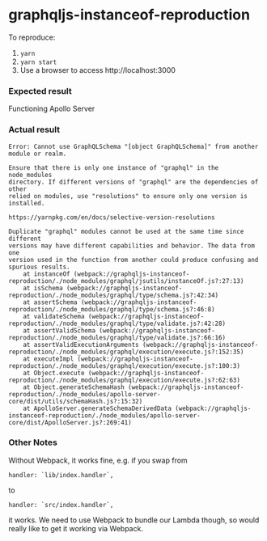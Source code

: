 # graphqljs-instanceof-reproduction

To reproduce:

1. `yarn`
2. `yarn start`
3. Use a browser to access http://localhost:3000

### Expected result

Functioning Apollo Server

### Actual result

```
Error: Cannot use GraphQLSchema "[object GraphQLSchema]" from another module or realm.

Ensure that there is only one instance of "graphql" in the node_modules
directory. If different versions of "graphql" are the dependencies of other
relied on modules, use "resolutions" to ensure only one version is installed.

https://yarnpkg.com/en/docs/selective-version-resolutions

Duplicate "graphql" modules cannot be used at the same time since different
versions may have different capabilities and behavior. The data from one
version used in the function from another could produce confusing and
spurious results.
    at instanceOf (webpack://graphqljs-instanceof-reproduction/./node_modules/graphql/jsutils/instanceOf.js?:27:13)
    at isSchema (webpack://graphqljs-instanceof-reproduction/./node_modules/graphql/type/schema.js?:42:34)
    at assertSchema (webpack://graphqljs-instanceof-reproduction/./node_modules/graphql/type/schema.js?:46:8)
    at validateSchema (webpack://graphqljs-instanceof-reproduction/./node_modules/graphql/type/validate.js?:42:28)
    at assertValidSchema (webpack://graphqljs-instanceof-reproduction/./node_modules/graphql/type/validate.js?:66:16)
    at assertValidExecutionArguments (webpack://graphqljs-instanceof-reproduction/./node_modules/graphql/execution/execute.js?:152:35)
    at executeImpl (webpack://graphqljs-instanceof-reproduction/./node_modules/graphql/execution/execute.js?:100:3)
    at Object.execute (webpack://graphqljs-instanceof-reproduction/./node_modules/graphql/execution/execute.js?:62:63)
    at Object.generateSchemaHash (webpack://graphqljs-instanceof-reproduction/./node_modules/apollo-server-core/dist/utils/schemaHash.js?:15:32)
    at ApolloServer.generateSchemaDerivedData (webpack://graphqljs-instanceof-reproduction/./node_modules/apollo-server-core/dist/ApolloServer.js?:269:41)
```

### Other Notes

Without Webpack, it works fine, e.g. if you swap from

```
handler: `lib/index.handler`,
```

to

```
handler: `src/index.handler`,
```

it works. We need to use Webpack to bundle our Lambda though, so would really like to get it working via Webpack.
